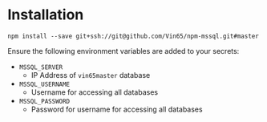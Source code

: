 # Installation
`npm install --save git+ssh://git@github.com/Vin65/npm-mssql.git#master`

Ensure the following environment variables are added to your secrets:
* `MSSQL_SERVER`
  - IP Address of `vin65master` database
* `MSSQL_USERNAME`
  - Username for accessing all databases
* `MSSQL_PASSWORD`
  - Password for username for accessing all databases
